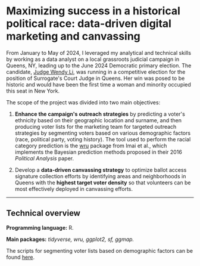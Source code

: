 # Maximizing success in a historical political race: data-driven digital marketing and canvassing

From January to May of 2024, I leveraged my analytical and technical skills by working as a data analyst on a local grassroots judicial campaign in Queens, NY, leading up to the June 2024 Democratic primary election. The candidate, [Judge Wendy Li](https://www.voteforwendyli.com/), was running in a competitive election for the position of Surrogate's Court Judge in Queens. Her win was posed to be historic and would have been the first time a woman and minority occupied this seat in New York. 

The scope of the project was divided into two main objectives:

1) **Enhance the campaign's outreach strategies** by predicting a voter's ethnicity based on their geographic location and surname, and then producing voter lists for the marketing team for targeted outreach strategies by segmenting voters based on various demographic factors (race, political party, voting history). The tool used to perform the racial category prediction is the [wru](https://github.com/kosukeimai/wru) package from Imai et al., which implements the Bayesian prediction methods proposed in their 2016 _Political Analysis_ paper. 

2) Develop a **data-driven canvassing strategy** to optimize ballot access signature collection efforts by identifying areas and neighborhoods in Queens with the **highest target voter density** so that volunteers can be most effectively deployed in canvassing efforts.

---

## Technical overview

**Programming language:** R.

**Main packages:** _tidyverse, wru, ggplot2, sf, ggmap._

The scripts for segmenting voter lists based on demographic factors can be found [here](https://github.com/ruiruigaoh/campaign_fellowship/tree/main/scripts).

